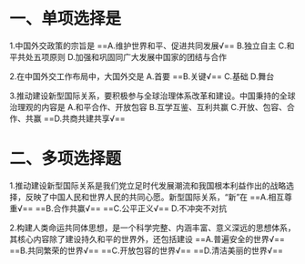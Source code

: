 # 一、单项选择是
1.中国外交政策的宗旨是
==A.维护世界和平、促进共同发展√==
B.独立自主
C.和平共处五项原则
D.加强和巩固同广大发展中国家的团结与合作

2.在中国外交工作布局中，大国外交是
A.首要
==B.关键√==
C.基础
D.舞台

3.推动建设新型国际关系，要积极参与全球治理体系改革和建设。中国秉持的全球治理观的内容是
A.和平合作、开放包容
B.互学互鉴、互利共赢
C.开放、包容、合作、共赢
==D.共商共建共享√==
# 二、多项选择题
1.推动建设新型国际关系是我们党立足时代发展潮流和我国根本利益作出的战略选择，反映了中国人民和世界人民的共同心愿。新型国际关系，“新”在
==A.相互尊重√==
==B.合作共赢√==
==C.公平正义√==
D.不冲突不对抗

2.构建人类命运共同体思想，是一个科学完整、内涵丰富、意义深远的思想体系，其核心内容除了建设持久和平的世界外，还包括建设
==A.普遍安全的世界√==
==B.共同繁荣的世界√==
==C.开放包容的世界√==
==D.清洁美丽的世界√==
